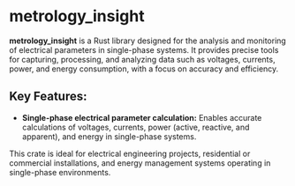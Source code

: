 # metrology_insight

**metrology_insight** is a Rust library designed for the analysis and monitoring of electrical parameters in single-phase systems. It provides precise tools for capturing, processing, and analyzing data such as voltages, currents, power, and energy consumption, with a focus on accuracy and efficiency.

## Key Features:
- **Single-phase electrical parameter calculation:** Enables accurate calculations of voltages, currents, power (active, reactive, and apparent), and energy in single-phase systems.

This crate is ideal for electrical engineering projects, residential or commercial installations, and energy management systems operating in single-phase environments.
